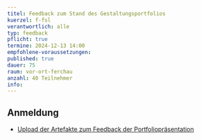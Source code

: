 ```yaml
---
titel: Feedback zum Stand des Gestaltungsportfolios
kuerzel: f-fsl
verantwortlich: alle
typ: feedback
pflicht: true
termine: 2024-12-13 14:00
empfohlene-voraussetzungen: 
published: true
dauer: 75
raum: vor-ort-ferchau
anzahl: 40 Teilnehmer
info:
---
```


## Anmeldung

- [Upload der Artefakte zum Feedback der Portfoliopräsentation](https://ilias.th-koeln.de/ilias.php?baseClass=ilExerciseHandlerGUI&ref_id=2074746&cmd=showOverview)
